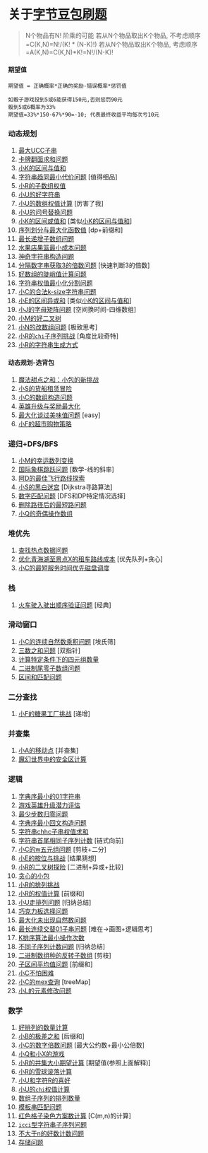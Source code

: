 # 关于[字节豆包刷题](https://www.marscode.cn/)

> N个物品有N! 阶乘的可能
> 若从N个物品取出K个物品, 不考虑顺序=C(K,N)=N!/(K! * (N-K)!)
> 若从N个物品取出K个物品, 考虑顺序=A(K,N)=C(K,N)*K!=N!/(N-K)!

#### 期望值

```text
期望值 = 正确概率*正确的奖励-错误概率*惩罚值

如骰子游戏投到5或6能获得150元,否则惩罚90元
骰到5或6概率为33%
期望值=33%*150-67%*90=-10; 代表最终收益平均每次亏10元
```

### 动态规划

1. [最大UCC子串](MaxUccSubStr.java)
2. [卡牌翻面求和问题](CardSelectSum.java)
4. [小K的区间与值和](IntervalAndSum.java)
5. [字符串趋同最小代价问题](ConvertStrSame.java) [值得细品]
6. [小R的子数组权值](IntervalOrSet.java)
7. [小U的好字符串](GoodStrCount.java)
8. [小U的数组权值计算](MultiOddCount.java) [厉害了我]
9. [小U的问号替换问题](ReplaceUnknownNum.java)
10. [小K的区间或值和](IntervalOrSum.java) [类似[小K的区间与值和]()]
11. [序列划分与最大化函数值](UniqueSubNumbers.java) [dp+前缀和]
12. [最长递增子数组问题](MaxIncreaseArray.java)
13. [水果店果篮最小成本问题](MinCostFruit.java)
14. [神奇字符串构造问题](MagicStrByDelete.java)
15. [分隔数字串获取3的倍数问题](MaxThreePowers.java) [快速判断3的倍数]
16. [好数组的陡峭值计算问题](GoodArraySteep.java)
17. [字符串权值最小化分割问题](MinSplitWeight.java)
18. [小C的合法k-size字符串问题](ReasonableKSizeStr.java)
19. [小E的区间异或和](ExclusiveSums.java) [类似[小K的区间与值和]()]
20. [小J的字母矩阵问题](SubSingleMatrix.java) [空间换时间-四维数组]
21. [小M的好二叉树](GoodBinaryTree.java)
22. [小N的改数组问题](ModifyNumberFor75.java) [极致思考]
23. [小R的`chi`子序列挑战](ChiCuteString.java) [角度比较奇特]
24. [小R的字符串生成方式](StringGeneration.java)

#### 动态规划-选背包

1. [魔法甜点之和：小包的新挑战](SweetSelectToS.java)
2. [小S的货船租赁冒险](BoatPackageSelect.java)
3. [小C的数组构造问题](BuildArray.java)
4. [英雄升级与奖励最大化](HeroMaxReward.java)
5. [最大化谈过美味值问题](MaxSweetCandy.java) [easy]
6. [小F的超市购物策略](FullLikeGoods.java)

### 递归+DFS/BFS

1. [小M的幸运数列变换](LuckStrConvert.java)
2. [国际象棋跳跃问题](ToSourceByChess.java) [数学-线的斜率]
3. [阿D的最佳飞行路线探索](AirPortsWay.java)
4. [小S的黑白迷宫](MinGridWayForS.java) [Dijkstra寻路算法]
5. [数字匹配问题](NumberMatchPairs.java) [DFS和DP特定情况选择]
6. [删除路径后的最短路问题](ShortRouteAroundPoints.java)
7. [小Q的奇偶操作数组](ArrayOddEven.java)

### 堆优先

1. [查找热点数据问题](HotK.java)
2. [优化青海湖至景点X的租车路线成本](MinOilCost.java) [优先队列+贪心]
3. [小C的最短服务时间优先磁盘调度](MinServerTime.java)

### 栈

1. [火车驶入驶出顺序验证问题](TrainStack.java) [经典]

### 滑动窗口

1. [小C的连续自然数乘积问题](NumMultipleLonger.java) [埃氏筛]
2. [三数之和问题](ThreeNumberSum.java) [双指针]
3. [计算特定条件下的四元组数量](FourNumEquations.java)
4. [二进制尾零子数组问题](MinBinaryToKArray.java)
5. [区间和匹配问题](RangeSumPattern.java)

### 二分查找

1. [小F的糖果工厂挑战](CandyFactory.java) [递增]

### 并查集

1. [小A的移动点](PointMove.java) [并查集]
2. [魔幻世界中的安全区计算](CountSafeRegions.java)

### 逻辑

1. [字典序最小的01字符串](Min01Str.java)
2. [游戏英雄升级潜力评估](HeroCompare.java)
3. [最少步数归零问题](MinStepToZero.java)
4. [字典序最小回文构造问题](MinPalindrome.java)
5. [字符串chhc子串权值求和](SumChhcStr.java)
6. [字符串首尾相同子序列计数](HeadTailSame.java) [链式向前]
7. [小C的w五元组问题](FiveElementGroup.java) [剪枝+二分]
8. [小E的按位与挑战](SelectBinaryAndList.java) [结果猜想]
9. [小R的二叉树探险](MagicTree.java) [二进制+异或+比较]
10. [贪心的小包](GreedySweet.java)
11. [小R的排列挑战](SortEvenOdd.java)
12. [小R的权值计算](IntervalWeightSum.java) [前缀和]
13. [小U走排列问题](VisitPointWay.java) [归纳总结]
14. [巧克力板选择问题](ChocolateMorePacket.java)
15. [最大化未出现自然数问题](MaxNatureNumber.java)
16. [最长连续交替01子串问题](Reverse01Counts.java) [难在->画图+逻辑思考]
17. [K排序算法最小操作次数](MinCostByKSort.java)
18. [不同子序列计数问题](OrderlySubStr.java) [归纳总结]
19. [二进制数组种的反转子数组](KReversePairs.java) [剪枝]
20. [子区间平均值问题](SubArrayAvg.java) [前缀和]
21. [小C不怕困难](FightingRoute.java)
22. [小C的mex查询](MexMinNatureNumber.java) [treeMap]
23. [小L的元素修改问题](ArrayItemModify.java)

### 数学

1. [好排列的数量计算](GoodEvenArray.java)
2. [小B的极差之和](DifferMinMax.java) [后缀和]
3. [小C的数字倍数问题](NumMultiple.java) [最大公约数+最小公倍数]
4. [小Q和小X的游戏](LessCurrentGame.java)
5. [小R的并集大小期望计算](CollectionExpectLength.java) [期望值(参照上面解释)]
6. [小R的雪球滚落计算](SnowBallSum.java)
7. [小U和字符R的喜好](CountRWithLarge.java)
8. [小U的`chi`权值计算](ChiPatternValue.java)
9. [数组子序列的排列数量](SubFullSortNumber.java)
10. [模板串匹配问题](KthPatternNumber.java)
11. [红色格子染色方案数计算](DyeBlockToRed.java) [C(m,n)的计算]
12. [`icci`型字符串子序列问题](IcciSubStrings.java)
13. [不大于n的好数计数问题](GoodNumbers.java)
14. [存储问题](SaveSubArray.java)